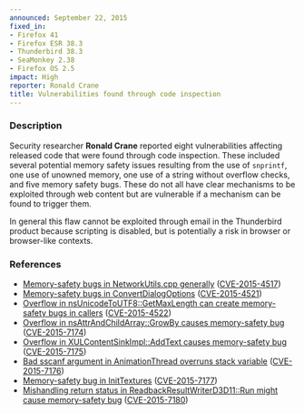 ```yaml
---
announced: September 22, 2015
fixed_in:
- Firefox 41
- Firefox ESR 38.3
- Thunderbird 38.3
- SeaMonkey 2.38
- Firefox OS 2.5
impact: High
reporter: Ronald Crane
title: Vulnerabilities found through code inspection
---
```


<h3>Description</h3>

<p>Security researcher <strong>Ronald Crane</strong> reported eight
vulnerabilities affecting released code that were found through code inspection. These
included several potential memory safety issues resulting from the use of
<code>snprintf</code>, one use of unowned memory, one use of a string without overflow
checks, and five memory safety bugs. These do not all have clear mechanisms to be
exploited through web content but are vulnerable if a mechanism can be found to trigger
them.
</p>

<p class="note">In general this flaw cannot be exploited through email in the
Thunderbird product because scripting is disabled, but is potentially a risk in
browser or browser-like contexts.</p>

<h3>References</h3>

<ul>
  <li><a href="https://bugzilla.mozilla.org/show_bug.cgi?id=1168959">
       Memory-safety bugs in NetworkUtils.cpp generally</a>
(<a href="http://cve.mitre.org/cgi-bin/cvename.cgi?name=CVE-2015-4517"
class="ex-ref">CVE-2015-4517</a>)</li>
  <li><a href="https://bugzilla.mozilla.org/show_bug.cgi?id=1170246">
       Memory-safety bugs in ConvertDialogOptions</a>
(<a href="http://cve.mitre.org/cgi-bin/cvename.cgi?name=CVE-2015-4521"
class="ex-ref">CVE-2015-4521</a>)</li>
  <li><a href="https://bugzilla.mozilla.org/show_bug.cgi?id=1170794">
       Overflow in nsUnicodeToUTF8::GetMaxLength can create memory-safety bugs in
callers</a>
(<a href="http://cve.mitre.org/cgi-bin/cvename.cgi?name=CVE-2015-4522"
class="ex-ref">CVE-2015-4522</a>)</li>
  <li><a href="https://bugzilla.mozilla.org/show_bug.cgi?id=1172055">
       Overflow in nsAttrAndChildArray::GrowBy causes memory-safety bug</a>
(<a href="http://cve.mitre.org/cgi-bin/cvename.cgi?name=CVE-2015-7174"
class="ex-ref">CVE-2015-7174</a>)</li>
  <li><a href="https://bugzilla.mozilla.org/show_bug.cgi?id=1172189">
        Overflow in XULContentSinkImpl::AddText causes memory-safety bug</a>
(<a href="http://cve.mitre.org/cgi-bin/cvename.cgi?name=CVE-2015-7175"
class="ex-ref">CVE-2015-7175</a>)</li>
  <li><a href="https://bugzilla.mozilla.org/show_bug.cgi?id=1174479">
       Bad sscanf argument in AnimationThread overruns stack variable</a>
(<a href="http://cve.mitre.org/cgi-bin/cvename.cgi?name=CVE-2015-7176"
class="ex-ref">CVE-2015-7176</a>)</li>
  <li><a href="https://bugzilla.mozilla.org/show_bug.cgi?id=1186725">
        Memory-safety bug in InitTextures</a>
(<a href="http://cve.mitre.org/cgi-bin/cvename.cgi?name=CVE-2015-7177"
class="ex-ref">CVE-2015-7177</a>)</li>
  <li><a href="https://bugzilla.mozilla.org/show_bug.cgi?id=1191463">
       Mishandling return status in ReadbackResultWriterD3D11::Run might cause
memory-safety bug</a>
(<a href="http://cve.mitre.org/cgi-bin/cvename.cgi?name=CVE-2015-7180"
class="ex-ref">CVE-2015-7180</a>)</li>
</ul>


